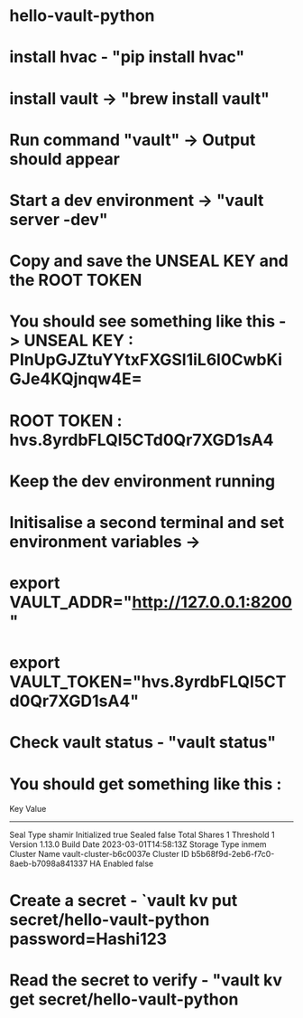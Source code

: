 # hello-vault-python

# install hvac - "pip install hvac"

# install vault -> "brew install vault"

# Run command "vault" -> Output should appear

# Start a dev environment -> "vault server -dev"

# Copy and save the UNSEAL KEY and the ROOT TOKEN

# You should see something like this -> UNSEAL KEY : PInUpGJZtuYYtxFXGSl1iL6l0CwbKiGJe4KQjnqw4E=

# ROOT TOKEN : hvs.8yrdbFLQI5CTd0Qr7XGD1sA4

# Keep the dev environment running

# Initisalise a second terminal and set environment variables ->

# export VAULT_ADDR="http://127.0.0.1:8200"

# export VAULT_TOKEN="hvs.8yrdbFLQI5CTd0Qr7XGD1sA4"

# Check vault status - "vault status"

# You should get something like this :

Key Value

---

Seal Type shamir
Initialized true
Sealed false
Total Shares 1
Threshold 1
Version 1.13.0
Build Date 2023-03-01T14:58:13Z
Storage Type inmem
Cluster Name vault-cluster-b6c0037e
Cluster ID b5b68f9d-2eb6-f7c0-8aeb-b7098a841337
HA Enabled false

# Create a secret - `vault kv put secret/hello-vault-python password=Hashi123

# Read the secret to verify - "vault kv get secret/hello-vault-python
